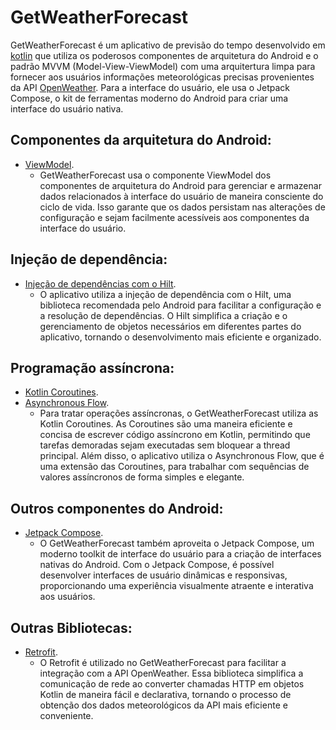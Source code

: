 # GetWeatherForecast
GetWeatherForecast é um aplicativo de previsão do tempo desenvolvido em [kotlin](https://kotlinlang.org/) que utiliza os poderosos componentes de arquitetura do Android e o padrão MVVM (Model-View-ViewModel) com uma arquitertura limpa para fornecer aos usuários informações meteorológicas precisas provenientes da API [OpenWeather](https://openweathermap.org/). Para a interface do usuário, ele usa o Jetpack Compose, o kit de ferramentas moderno do Android para criar uma interface do usuário nativa.
## Componentes da arquitetura do Android:
* [ViewModel](https://developer.android.com/topic/libraries/architecture/viewmodel).
  * GetWeatherForecast usa o componente ViewModel dos componentes de arquitetura do Android para gerenciar e armazenar dados relacionados à interface do usuário de maneira consciente do ciclo de vida. Isso garante que os dados persistam nas alterações de configuração e sejam facilmente acessíveis aos componentes da interface do usuário.
## Injeção de dependência:
* [Injeção de dependências com o Hilt](https://developer.android.com/training/dependency-injection/hilt-android).
  * O aplicativo utiliza a injeção de dependência com o Hilt, uma biblioteca recomendada pelo Android para facilitar a configuração e a resolução de dependências. O Hilt simplifica a criação e o gerenciamento de objetos necessários em diferentes partes do aplicativo, tornando o desenvolvimento mais eficiente e organizado.
## Programação assíncrona:
* [Kotlin Coroutines](https://kotlinlang.org/docs/coroutines-overview.html).
* [Asynchronous Flow](https://kotlinlang.org/docs/flow.html).
  * Para tratar operações assíncronas, o GetWeatherForecast utiliza as Kotlin Coroutines. As Coroutines são uma maneira eficiente e concisa de escrever código assíncrono em Kotlin, permitindo que tarefas demoradas sejam executadas sem bloquear a thread principal. Além disso, o aplicativo utiliza o Asynchronous Flow, que é uma extensão das Coroutines, para trabalhar com sequências de valores assíncronos de forma simples e elegante.
## Outros componentes do Android:
* [Jetpack Compose](https://developer.android.com/jetpack/compose).
  * O GetWeatherForecast também aproveita o Jetpack Compose, um moderno toolkit de interface do usuário para a criação de interfaces nativas do Android. Com o Jetpack Compose, é possível desenvolver interfaces de usuário dinâmicas e responsivas, proporcionando uma experiência visualmente atraente e interativa aos usuários.
## Outras Bibliotecas:
* [Retrofit](https://square.github.io/retrofit/).
  * O Retrofit é utilizado no GetWeatherForecast para facilitar a integração com a API OpenWeather. Essa biblioteca simplifica a comunicação de rede ao converter chamadas HTTP em objetos Kotlin de maneira fácil e declarativa, tornando o processo de obtenção dos dados meteorológicos da API mais eficiente e conveniente.
